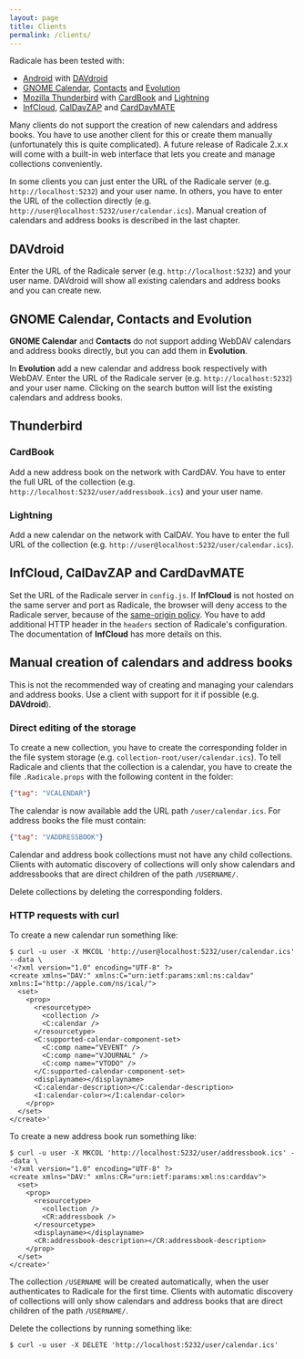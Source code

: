 ```yaml
---
layout: page
title: Clients
permalink: /clients/
---
```


Radicale has been tested with:

  * [Android](https://android.com/) with
    [DAVdroid](https://davdroid.bitfire.at/)
  * [GNOME Calendar](https://wiki.gnome.org/Apps/Calendar),
    [Contacts](https://wiki.gnome.org/Apps/Contacts) and
    [Evolution](https://wiki.gnome.org/Apps/Evolution)
  * [Mozilla Thunderbird](https://www.mozilla.org/thunderbird/) with
    [CardBook](https://addons.mozilla.org/thunderbird/addon/cardbook/) and
    [Lightning](https://www.mozilla.org/projects/calendar/)
  * [InfCloud](https://www.inf-it.com/open-source/clients/infcloud/),
    [CalDavZAP](https://www.inf-it.com/open-source/clients/caldavzap/) and
    [CardDavMATE](https://www.inf-it.com/open-source/clients/carddavmate/)

Many clients do not support the creation of new calendars and address books.
You have to use another client for this or create them manually
(unfortunately this is quite complicated). A future release of Radicale 2.x.x
will come with a built-in web interface that lets you create and manage
collections conveniently.

In some clients you can just enter the URL of the Radicale server
(e.g. `http://localhost:5232`) and your user name. In others, you have to
enter the URL of the collection directly
(e.g. `http://user@localhost:5232/user/calendar.ics`). Manual creation of
calendars and address books is described in the last chapter.

## DAVdroid

Enter the URL of the Radicale server (e.g. `http://localhost:5232`) and your
user name. DAVdroid will show all existing calendars and address books and you
can create new.

## GNOME Calendar, Contacts and Evolution

**GNOME Calendar** and **Contacts** do not support adding WebDAV calendars
and address books directly, but you can add them in **Evolution**.

In **Evolution** add a new calendar and address book respectively with WebDAV.
Enter the URL of the Radicale server (e.g. `http://localhost:5232`) and your
user name. Clicking on the search button will list the existing calendars and
address books.

## Thunderbird

### CardBook

Add a new address book on the network with CardDAV. You have to enter the full
URL of the collection (e.g. `http://localhost:5232/user/addressbook.ics`) and
your user name.

### Lightning

Add a new calendar on the network with CalDAV. You have to enter the full URL
of the collection (e.g. `http://user@localhost:5232/user/calendar.ics`).

## InfCloud, CalDavZAP and CardDavMATE

Set the URL of the Radicale server in ``config.js``. If **InfCloud** is not
hosted on the same server and port as Radicale, the browser will deny access to
the Radicale server, because of the
[same-origin policy](https://en.wikipedia.org/wiki/Same-origin_policy).
You have to add additional HTTP header in the `headers` section of Radicale's
configuration. The documentation of **InfCloud** has more details on this.

## Manual creation of calendars and address books

This is not the recommended way of creating and managing your calendars and
address books. Use a client with support for it if possible
(e.g. **DAVdroid**).

### Direct editing of the storage

To create a new collection, you have to create the corresponding folder in the
file system storage (e.g. `collection-root/user/calendar.ics`).
To tell Radicale and clients that the collection is a calendar, you have to
create the file ``.Radicale.props`` with the following content in the folder:

```json
{"tag": "VCALENDAR"}
```

The calendar is now available add the URL path ``/user/calendar.ics``.
For address books the file must contain:

```json
{"tag": "VADDRESSBOOK"}
```

Calendar and address book collections must not have any child collections.
Clients with automatic discovery of collections will only show calendars and
addressbooks that are direct children of the path `/USERNAME/`.

Delete collections by deleting the corresponding folders.

### HTTP requests with curl

To create a new calendar run something like:

```shell
$ curl -u user -X MKCOL 'http://user@localhost:5232/user/calendar.ics' --data \
'<?xml version="1.0" encoding="UTF-8" ?>
<create xmlns="DAV:" xmlns:C="urn:ietf:params:xml:ns:caldav" xmlns:I="http://apple.com/ns/ical/">
  <set>
    <prop>
      <resourcetype>
        <collection />
        <C:calendar />
      </resourcetype>
      <C:supported-calendar-component-set>
        <C:comp name="VEVENT" />
        <C:comp name="VJOURNAL" />
        <C:comp name="VTODO" />
      </C:supported-calendar-component-set>
      <displayname></displayname>
      <C:calendar-description></C:calendar-description>
      <I:calendar-color></I:calendar-color>
    </prop>
  </set>
</create>'
```

To create a new address book run something like:

```shell
$ curl -u user -X MKCOL 'http://localhost:5232/user/addressbook.ics' --data \
'<?xml version="1.0" encoding="UTF-8" ?>
<create xmlns="DAV:" xmlns:CR="urn:ietf:params:xml:ns:carddav">
  <set>
    <prop>
      <resourcetype>
        <collection />
        <CR:addressbook />
      </resourcetype>
      <displayname></displayname>
      <CR:addressbook-description></CR:addressbook-description>
    </prop>
  </set>
</create>'
```

The collection `/USERNAME` will be created automatically, when the user
authenticates to Radicale for the first time. Clients with automatic discovery
of collections will only show calendars and address books that are direct
children of the path `/USERNAME/`.

Delete the collections by running something like:

```shell
$ curl -u user -X DELETE 'http://localhost:5232/user/calendar.ics'
```
